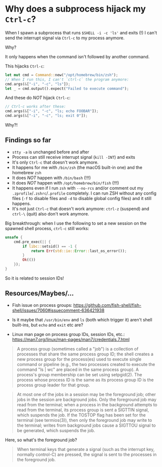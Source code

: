 # Why does a subprocess hijack my `Ctrl-c`?

When I spawn a subprocess that runs `$SHELL -i -c 'ls'` and exits (!)
I can't send the interrupt signal via `Ctrl-c` to my process anymore.

Why?

It only happens when the command isn't followed by another command.

This hijacks `Ctrl-c`:

```rust
let mut cmd = Command::new("/opt/homebrew/bin/zsh");
// When I run this, I can't `ctrl-c` the program anymore:
cmd.args(&["-i", "-c", "ls"]);
let _ = cmd.output().expect("Failed to execute command");
```

And these do _NOT_ hijack `Ctrl-c`:

```rust
// Ctrl-c works after these:
cmd.args(&["-i", "-c", "ls; echo FOOBAR"]);
cmd.args(&["-i", "-c", "ls; exit 0"]);
```

Why?!

## Findings so far

- `stty -a` is unchanged before and after
- Process can still receive interrupt signal (`kill -INT`) and exits
- It's only `Ctrl-c` that doesn't work anymore.
- It happens for me with `/bin/zsh` (the macOS built-in one) and the homebrew `zsh`
- It does _NOT_ happen with `/bin/bash` (!!!)
- It does _NOT_ happen with `/opt/homebrew/bin/fish` (!!!)
- It happens even if I run `zsh` with `--no-rcs` and/or comment out my `.zprofile`/`.zshrc`/`.profile` completely. I can run ZSH without any config files (`-f` to disable files and `-d` to disable global config files) and it still happens.
- It's not just `Ctrl-c` that doesn't work anymore: `ctrl-z` (suspend) and `ctrl-\` (quit) also don't work anymore.

Big breakthrough: when I use the following to set a new session on the spawned shell process, `ctrl-c` still works:

```rust
unsafe {
    cmd.pre_exec(|| {
        if libc::setsid() == -1 {
            return Err(std::io::Error::last_os_error());
        }
        Ok(())
    });
}
```

So it is related to session IDs!

## Resources/Maybes/...

- Fish issue on process groups: https://github.com/fish-shell/fish-shell/issues/7060#issuecomment-636421938

- Is it maybe that `/usr/bin/env` and `ls` (both which trigger it) aren't shell built-ins, but `echo` and `exit` etc are?

- Linux man page on process group IDs, session IDs, etc.: https://man7.org/linux/man-pages/man7/credentials.7.html

> A process group (sometimes called a "job") is a collection of processes that share the same process group ID; the shell creates a new process group for the process(es) used to execute single command or pipeline (e.g., the two processes created to execute the command "ls | wc" are placed in the same process group). A process's group membership can be set using setpgid(2). The process whose process ID is the same as its process group ID is the process group leader for that group.

> At most one of the jobs in a session may be the foreground job; other jobs in the session are background jobs.
> Only the foreground job may read from the terminal; when a process in the background attempts to read from the terminal, its process group is sent a SIGTTIN signal, which suspends the job.
> If the TOSTOP flag has been set for the terminal (see termios(3)), then only the foreground job may write to the terminal; writes from background jobs cause a SIGTTOU signal to be generated, which suspends the job.

Here, so what's the foreground job?

> When terminal keys that generate a signal (such as the interrupt key, normally control-C) are pressed, the signal is sent to the processes in the foreground job.
